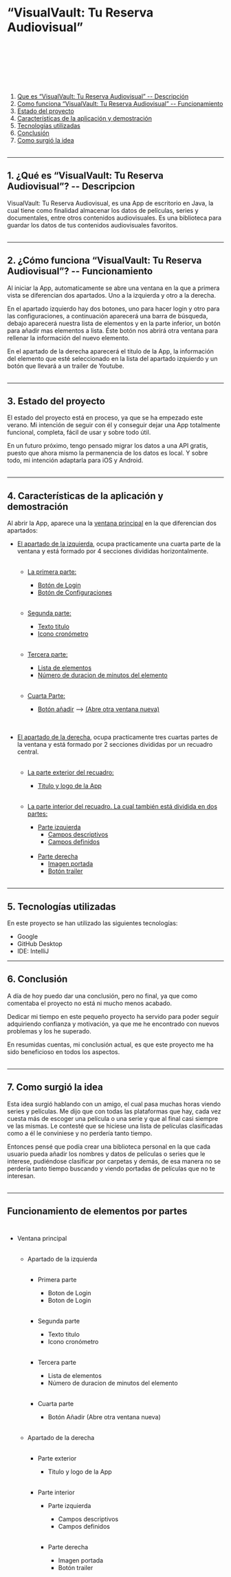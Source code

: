 # “VisualVault: Tu Reserva Audiovisual”

<br><br><br><br><br><br>

1. [Que es “VisualVault: Tu Reserva Audiovisual” -- Descripción](#quees)
2. [Como funciona “VisualVault: Tu Reserva Audiovisual” -- Funcionamiento](#comofunciona)
3. [Estado del proyecto](#estado)
4. [Características de la aplicación y demostración](#caracteristicas)
5. [Tecnologías utilizadas](#tecnologias)
6. [Conclusión](#conclusion)
7. [Como surgió la idea](#idea)<br><br>
- - -

## 1. ¿Qué es “VisualVault: Tu Reserva Audiovisual”? -- Descripcion <a name="quees"></a>
VisualVault: Tu Reserva Audiovisual, es una App de escritorio en Java, la cual tiene como finalidad 
almacenar los datos de películas, series y documentales, entre otros contenidos audiovisuales. 
Es una biblioteca para guardar los datos de tus contenidos audiovisuales favoritos.<br><br>
- - -

## 2. ¿Cómo funciona “VisualVault: Tu Reserva Audiovisual”? -- Funcionamiento<a name="comofunciona"></a>
Al iniciar la App, automaticamente se abre una ventana en la que a primera vista se diferencian dos apartados. 
Uno a la izquierda y otro a la derecha.

En el apartado izquierdo hay dos botones, uno para hacer login y otro para las configuraciones, 
a continuación aparecerá una barra de búsqueda, debajo aparecerá nuestra lista de elementos 
y en la parte inferior, un botón para añadir mas elementos a lista. Éste botón nos abrirá otra ventana 
para rellenar la información del nuevo elemento.

En el apartado de la derecha aparecerá el titulo de la App, la información del elemento que esté seleccionado
en la lista del apartado izquierdo y un botón que llevará a un trailer de Youtube.<br><br>
- - -

## 3. Estado del proyecto<a name="estado"></a>
El estado del proyecto está en proceso, ya que se ha empezado este verano. Mi intención de seguir con él y 
conseguir dejar una App totalmente funcional, completa, fácil de usar y sobre todo útil. 

En un futuro próximo, tengo pensado migrar los datos a una API gratis, puesto que ahora mismo la permanencia 
de los datos es local. Y sobre todo, mi intención adaptarla para iOS y Android. <br><br>
- - -

## 4. Características de la aplicación y demostración<a name="caracteristicas"></a>
Al abrir la App, aparece una la [ventana principal](#ventanaprincipal) en la que diferencian dos apartados:
-  [El apartado de la izquierda](#apartadoIzquierdo), ocupa practicamente una cuarta parte de la ventana y está formado por 4 secciones divididas horizontalmente. <br><br>

    - [La primera parte:](#primeraparte) 
      - [Botón de Login](#botonlogin)
      - [Botón de Configuraciones](#botonconfiguraciones) <br><br>
      
    - [Segunda parte:](#segundaparte)
      - [Texto titulo](#textotitulo)
      - [Icono cronómetro](#cronometro) <br><br>
      
    - [Tercera parte:](#terceraparte)
      - [Lista de elementos](#listaelementos) 
      - [Número de duracion de minutos del elemento](#duracion) <br><br>
    
    - [Cuarta Parte:](#cuartaparte)
      - [Botón añadir](#botonañadir) --> [(Abre otra ventana nueva)](#ventananueva) <br><br><br>

-  [El apartado de la derecha](#apartadoDerecho), ocupa practicamente tres cuartas partes de la ventana y está formado por 2 secciones divididas por un recuadro central. <br><br>

    - [La parte exterior del recuadro:](#parteexterior)
      - [Titulo y logo de la App](#tituloylogo) <br><br>

    - [La parte interior del recuadro. La cual también está dividida en dos partes:](#parteinterior) 
      - [Parte izquierda](#parteizquierda)
        - [Campos descriptivos](#camposdescriptivos)
        - [Campos definidos](#camposdefinidos) <br><br>
      - [Parte derecha](#partederecha)
        - [Imagen portada](#imagenportadda)
        - [Botón trailer](#botontrailer)<br><br>
- - -

## 5. Tecnologías utilizadas<a name="tecnologias"></a>
En este proyecto se han utilizado las siguientes tecnologías: 
- Google
- GitHub Desktop 
- IDE: IntelliJ<br>
- - -

## 6. Conclusión<a name="conclusion"></a>
A día de hoy puedo dar una conclusión, pero no final, ya que como comentaba el proyecto no está ni mucho menos acabado. 

Dedicar mi tiempo en este pequeño proyecto ha servido para poder seguir adquiriendo confianza y motivación, 
ya que me he encontrado con nuevos problemas y los he superado.

En resumidas cuentas, mi conclusión actual, es que este proyecto me ha sido beneficioso en todos los aspectos. <br><br>
- - -

## 7. Como surgió la idea<a name="idea"></a>

Esta idea surgió hablando con un amigo, el cual pasa muchas horas viendo series y películas. 
Me dijo que con todas las plataformas que hay, cada vez cuesta más de escoger una película o una serie y 
que al final casi siempre ve las mismas. Le contesté que se hiciese una lista de películas
clasificadas como a él le conviniese y no perdería tanto tiempo.

Entonces pensé que podía crear una biblioteca personal en la que cada usuario pueda añadir 
los nombres y datos de películas o series que le interese, pudiéndose clasificar por carpetas y demás,
de esa manera no se perdería tanto tiempo buscando y viendo portadas de películas que no te interesan. <br><br>
- - -


## Funcionamiento de elementos por partes  <br><br>

- Ventana principal<a name="ventanaprincipal"></a>  <br><br>

    - Apartado de la izquierda<a name="apartadoIzquierdo"></a> <br><br>

        - Primera parte<a name="primeraparte"></a>
            - Boton de Login<a name="botonlogin"></a>
            - Boton de Login<a name="botonconfiguraciones"></a> <br><br>
          
        - Segunda parte<a name="segundaparte"></a>
            - Texto titulo<a name="textotitulo"></a>
            - Icono cronómetro<a name="cronometro"></a> <br><br>

        - Tercera parte<a name="terceraparte"></a>
            - Lista de elementos<a name="listaelementos"></a>
            - Número de duracion de minutos del elemento<a name="duracion"></a> <br><br>

        - Cuarta parte<a name="cuartaparte"></a>
            - Botón Añadir (Abre otra ventana nueva)<a name="botonañadir"></a> <br><br>

    - Apartado de la derecha<a name="apartadoDerecho"></a> <br><br>

        - Parte exterior<a name="parteexterior"></a> 
            - Titulo y logo de la App<a name="tituloylogo"></a> <br><br>
        
        - Parte interior<a name="parteinterior"></a> 
            - Parte izquierda<a name="parteinterior"></a>
                - Campos descriptivos<a name="camposdescriptivos"></a>
                - Campos definidos<a name="camposdefinidos"></a> <br><br>
              
            - Parte derecha<a name="partederecha"></a>
                - Imagen portada<a name="imagenportada"></a>
                - Botón trailer<a name="botontrailer"></a>
    


    
